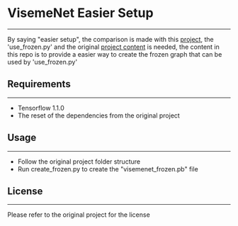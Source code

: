 # VisemeNet Easier Setup
--------

By saying "easier setup", the comparison is made with this [project](https://github.com/lighttransport/VisemeNet-infer), the 'use_frozen.py' and the original [project content](https://github.com/yzhou359/VisemeNet_tensorflow) is needed, the content in this repo is to provide a easier way to create the frozen graph that can be used by 'use_frozen.py'

## Requirements
----------
* Tensorflow 1.1.0
* The reset of the dependencies from the original project

## Usage
-----------
* Follow the original project folder structure
* Run create_frozen.py to create the "visemenet_frozen.pb" file 
## License
-------------
Please refer to the original project for the license
